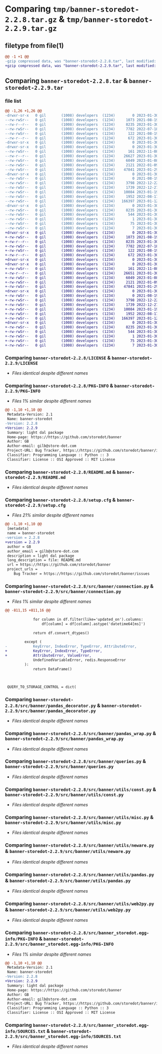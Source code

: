 # Comparing `tmp/banner-storedot-2.2.8.tar.gz` & `tmp/banner-storedot-2.2.9.tar.gz`

## filetype from file(1)

```diff
@@ -1 +1 @@
-gzip compressed data, was "banner-storedot-2.2.8.tar", last modified: Mon Jan 30 14:59:43 2023, max compression
+gzip compressed data, was "banner-storedot-2.2.9.tar", last modified: Mon Jan 30 15:25:50 2023, max compression
```

## Comparing `banner-storedot-2.2.8.tar` & `banner-storedot-2.2.9.tar`

### file list

```diff
@@ -1,26 +1,26 @@
-drwxr-sr-x   0 gil       (1008) developers  (1234)        0 2023-01-30 14:59:43.310567 banner-storedot-2.2.8/
--rw-rwSr--   0 gil       (1008) developers  (1234)     1073 2021-08-19 08:44:05.000000 banner-storedot-2.2.8/LICENSE
--rw-r--r--   0 gil       (1008) developers  (1234)     8235 2023-01-30 14:59:43.310567 banner-storedot-2.2.8/PKG-INFO
--rw-rwSr--   0 gil       (1008) developers  (1234)     7782 2022-07-18 10:09:00.000000 banner-storedot-2.2.8/README.md
--rw-rwSr--   0 gil       (1008) developers  (1234)      122 2021-08-19 10:21:45.000000 banner-storedot-2.2.8/pyproject.toml
--rw-r--r--   0 gil       (1008) developers  (1234)      672 2023-01-30 14:59:43.310567 banner-storedot-2.2.8/setup.cfg
-drwxr-sr-x   0 gil       (1008) developers  (1234)        0 2023-01-30 14:59:43.302567 banner-storedot-2.2.8/src/
-drwxr-sr-x   0 gil       (1008) developers  (1234)        0 2023-01-30 14:59:43.306567 banner-storedot-2.2.8/src/banner/
--rw-rwSr--   0 gil       (1008) developers  (1234)      161 2022-11-08 14:34:28.000000 banner-storedot-2.2.8/src/banner/__init__.py
--rw-r--r--   0 gil       (1008) developers  (1234)    26627 2023-01-30 14:58:49.000000 banner-storedot-2.2.8/src/banner/connection.py
--rw-rwSr--   0 gil       (1008) developers  (1234)     6049 2023-01-08 12:31:38.000000 banner-storedot-2.2.8/src/banner/pandas_decorator.py
--rw-rwSr--   0 gil       (1008) developers  (1234)     2121 2022-01-09 16:04:35.000000 banner-storedot-2.2.8/src/banner/pandas_wrap.py
--rw-rwSr--   0 gil       (1008) developers  (1234)    47841 2023-01-29 14:03:26.000000 banner-storedot-2.2.8/src/banner/queries.py
-drwxr-sr-x   0 gil       (1008) developers  (1234)        0 2023-01-30 14:59:43.306567 banner-storedot-2.2.8/src/banner/utils/
--rw-rwSr--   0 gil       (1008) developers  (1234)        0 2021-08-19 11:04:29.000000 banner-storedot-2.2.8/src/banner/utils/__init__.py
--rw-rwSr--   0 gil       (1008) developers  (1234)     3798 2022-12-22 09:12:51.000000 banner-storedot-2.2.8/src/banner/utils/const.py
--rw-rwSr--   0 gil       (1008) developers  (1234)     1739 2022-12-27 13:22:40.000000 banner-storedot-2.2.8/src/banner/utils/misc.py
--rw-rwSr--   0 gil       (1008) developers  (1234)    10084 2023-01-19 13:06:13.000000 banner-storedot-2.2.8/src/banner/utils/neware.py
--rw-rwSr--   0 gil       (1008) developers  (1234)     1952 2022-08-17 11:13:16.000000 banner-storedot-2.2.8/src/banner/utils/pandas.py
--rw-rwSr--   0 gil       (1008) developers  (1234)   166397 2023-01-12 11:46:42.000000 banner-storedot-2.2.8/src/banner/utils/web2py.py
-drwxr-sr-x   0 gil       (1008) developers  (1234)        0 2023-01-30 14:59:43.310567 banner-storedot-2.2.8/src/banner_storedot.egg-info/
--rw-rwSr--   0 gil       (1008) developers  (1234)     8235 2023-01-30 14:59:43.000000 banner-storedot-2.2.8/src/banner_storedot.egg-info/PKG-INFO
--rw-rwSr--   0 gil       (1008) developers  (1234)      544 2023-01-30 14:59:43.000000 banner-storedot-2.2.8/src/banner_storedot.egg-info/SOURCES.txt
--rw-rwSr--   0 gil       (1008) developers  (1234)        1 2023-01-30 14:59:43.000000 banner-storedot-2.2.8/src/banner_storedot.egg-info/dependency_links.txt
--rw-rwSr--   0 gil       (1008) developers  (1234)       75 2023-01-30 14:59:43.000000 banner-storedot-2.2.8/src/banner_storedot.egg-info/requires.txt
--rw-rwSr--   0 gil       (1008) developers  (1234)        7 2023-01-30 14:59:43.000000 banner-storedot-2.2.8/src/banner_storedot.egg-info/top_level.txt
+drwxr-sr-x   0 gil       (1008) developers  (1234)        0 2023-01-30 15:25:50.740200 banner-storedot-2.2.9/
+-rw-rwSr--   0 gil       (1008) developers  (1234)     1073 2021-08-19 08:44:05.000000 banner-storedot-2.2.9/LICENSE
+-rw-r--r--   0 gil       (1008) developers  (1234)     8235 2023-01-30 15:25:50.740200 banner-storedot-2.2.9/PKG-INFO
+-rw-rwSr--   0 gil       (1008) developers  (1234)     7782 2022-07-18 10:09:00.000000 banner-storedot-2.2.9/README.md
+-rw-rwSr--   0 gil       (1008) developers  (1234)      122 2021-08-19 10:21:45.000000 banner-storedot-2.2.9/pyproject.toml
+-rw-r--r--   0 gil       (1008) developers  (1234)      672 2023-01-30 15:25:50.740200 banner-storedot-2.2.9/setup.cfg
+drwxr-sr-x   0 gil       (1008) developers  (1234)        0 2023-01-30 15:25:50.736199 banner-storedot-2.2.9/src/
+drwxr-sr-x   0 gil       (1008) developers  (1234)        0 2023-01-30 15:25:50.736199 banner-storedot-2.2.9/src/banner/
+-rw-rwSr--   0 gil       (1008) developers  (1234)      161 2022-11-08 14:34:28.000000 banner-storedot-2.2.9/src/banner/__init__.py
+-rw-r--r--   0 gil       (1008) developers  (1234)    26651 2023-01-30 15:23:16.000000 banner-storedot-2.2.9/src/banner/connection.py
+-rw-rwSr--   0 gil       (1008) developers  (1234)     6049 2023-01-08 12:31:38.000000 banner-storedot-2.2.9/src/banner/pandas_decorator.py
+-rw-rwSr--   0 gil       (1008) developers  (1234)     2121 2022-01-09 16:04:35.000000 banner-storedot-2.2.9/src/banner/pandas_wrap.py
+-rw-rwSr--   0 gil       (1008) developers  (1234)    47841 2023-01-29 14:03:26.000000 banner-storedot-2.2.9/src/banner/queries.py
+drwxr-sr-x   0 gil       (1008) developers  (1234)        0 2023-01-30 15:25:50.740200 banner-storedot-2.2.9/src/banner/utils/
+-rw-rwSr--   0 gil       (1008) developers  (1234)        0 2021-08-19 11:04:29.000000 banner-storedot-2.2.9/src/banner/utils/__init__.py
+-rw-rwSr--   0 gil       (1008) developers  (1234)     3798 2022-12-22 09:12:51.000000 banner-storedot-2.2.9/src/banner/utils/const.py
+-rw-rwSr--   0 gil       (1008) developers  (1234)     1739 2022-12-27 13:22:40.000000 banner-storedot-2.2.9/src/banner/utils/misc.py
+-rw-rwSr--   0 gil       (1008) developers  (1234)    10084 2023-01-19 13:06:13.000000 banner-storedot-2.2.9/src/banner/utils/neware.py
+-rw-rwSr--   0 gil       (1008) developers  (1234)     1952 2022-08-17 11:13:16.000000 banner-storedot-2.2.9/src/banner/utils/pandas.py
+-rw-rwSr--   0 gil       (1008) developers  (1234)   166397 2023-01-12 11:46:42.000000 banner-storedot-2.2.9/src/banner/utils/web2py.py
+drwxr-sr-x   0 gil       (1008) developers  (1234)        0 2023-01-30 15:25:50.740200 banner-storedot-2.2.9/src/banner_storedot.egg-info/
+-rw-rwSr--   0 gil       (1008) developers  (1234)     8235 2023-01-30 15:25:50.000000 banner-storedot-2.2.9/src/banner_storedot.egg-info/PKG-INFO
+-rw-rwSr--   0 gil       (1008) developers  (1234)      544 2023-01-30 15:25:50.000000 banner-storedot-2.2.9/src/banner_storedot.egg-info/SOURCES.txt
+-rw-rwSr--   0 gil       (1008) developers  (1234)        1 2023-01-30 15:25:50.000000 banner-storedot-2.2.9/src/banner_storedot.egg-info/dependency_links.txt
+-rw-rwSr--   0 gil       (1008) developers  (1234)       75 2023-01-30 15:25:50.000000 banner-storedot-2.2.9/src/banner_storedot.egg-info/requires.txt
+-rw-rwSr--   0 gil       (1008) developers  (1234)        7 2023-01-30 15:25:50.000000 banner-storedot-2.2.9/src/banner_storedot.egg-info/top_level.txt
```

### Comparing `banner-storedot-2.2.8/LICENSE` & `banner-storedot-2.2.9/LICENSE`

 * *Files identical despite different names*

### Comparing `banner-storedot-2.2.8/PKG-INFO` & `banner-storedot-2.2.9/PKG-INFO`

 * *Files 1% similar despite different names*

```diff
@@ -1,10 +1,10 @@
 Metadata-Version: 2.1
 Name: banner-storedot
-Version: 2.2.8
+Version: 2.2.9
 Summary: light dal package
 Home-page: https://https://github.com/storedot/banner
 Author: GB
 Author-email: gilb@store-dot.com
 Project-URL: Bug Tracker, https://https://github.com/storedot/banner/issues
 Classifier: Programming Language :: Python :: 3
 Classifier: License :: OSI Approved :: MIT License
```

### Comparing `banner-storedot-2.2.8/README.md` & `banner-storedot-2.2.9/README.md`

 * *Files identical despite different names*

### Comparing `banner-storedot-2.2.8/setup.cfg` & `banner-storedot-2.2.9/setup.cfg`

 * *Files 21% similar despite different names*

```diff
@@ -1,10 +1,10 @@
 [metadata]
 name = banner-storedot
-version = 2.2.8
+version = 2.2.9
 author = GB
 author_email = gilb@store-dot.com
 description = light dal package
 long_description = file: README.md
 url = https://https://github.com/storedot/banner
 project_urls = 
 	Bug Tracker = https://https://github.com/storedot/banner/issues
```

### Comparing `banner-storedot-2.2.8/src/banner/connection.py` & `banner-storedot-2.2.9/src/banner/connection.py`

 * *Files 1% similar despite different names*

```diff
@@ -811,15 +811,16 @@
             
             for column in df.filter(like='updated_on').columns:
                 df[column] = df[column].astype('datetime64[ms]')
                 
             return df.convert_dtypes()
         
         except (
-            KeyError, IndexError, TypeError, AttributeError, 
+            KeyError, IndexError, TypeError, 
+            AttributeError, ValueError,
             UndefinedVariableError, redis.ResponseError
         ):
             return DataFrame()
         
 
 
 QUERY_TO_STORAGE_CONTROL = dict(
```

### Comparing `banner-storedot-2.2.8/src/banner/pandas_decorator.py` & `banner-storedot-2.2.9/src/banner/pandas_decorator.py`

 * *Files identical despite different names*

### Comparing `banner-storedot-2.2.8/src/banner/pandas_wrap.py` & `banner-storedot-2.2.9/src/banner/pandas_wrap.py`

 * *Files identical despite different names*

### Comparing `banner-storedot-2.2.8/src/banner/queries.py` & `banner-storedot-2.2.9/src/banner/queries.py`

 * *Files identical despite different names*

### Comparing `banner-storedot-2.2.8/src/banner/utils/const.py` & `banner-storedot-2.2.9/src/banner/utils/const.py`

 * *Files identical despite different names*

### Comparing `banner-storedot-2.2.8/src/banner/utils/misc.py` & `banner-storedot-2.2.9/src/banner/utils/misc.py`

 * *Files identical despite different names*

### Comparing `banner-storedot-2.2.8/src/banner/utils/neware.py` & `banner-storedot-2.2.9/src/banner/utils/neware.py`

 * *Files identical despite different names*

### Comparing `banner-storedot-2.2.8/src/banner/utils/pandas.py` & `banner-storedot-2.2.9/src/banner/utils/pandas.py`

 * *Files identical despite different names*

### Comparing `banner-storedot-2.2.8/src/banner/utils/web2py.py` & `banner-storedot-2.2.9/src/banner/utils/web2py.py`

 * *Files identical despite different names*

### Comparing `banner-storedot-2.2.8/src/banner_storedot.egg-info/PKG-INFO` & `banner-storedot-2.2.9/src/banner_storedot.egg-info/PKG-INFO`

 * *Files 1% similar despite different names*

```diff
@@ -1,10 +1,10 @@
 Metadata-Version: 2.1
 Name: banner-storedot
-Version: 2.2.8
+Version: 2.2.9
 Summary: light dal package
 Home-page: https://https://github.com/storedot/banner
 Author: GB
 Author-email: gilb@store-dot.com
 Project-URL: Bug Tracker, https://https://github.com/storedot/banner/issues
 Classifier: Programming Language :: Python :: 3
 Classifier: License :: OSI Approved :: MIT License
```

### Comparing `banner-storedot-2.2.8/src/banner_storedot.egg-info/SOURCES.txt` & `banner-storedot-2.2.9/src/banner_storedot.egg-info/SOURCES.txt`

 * *Files identical despite different names*

